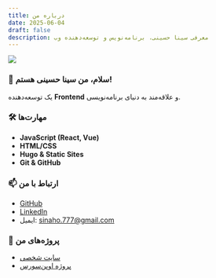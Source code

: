 ```yaml
---
title: درباره من
date: 2025-06-04
draft: false
description: معرفی سینا حسینی، برنامه‌نویس و توسعه‌دهنده وب
---
```


![](sina.png)


### 👋 سلام، من **سینا حسینی** هستم!
یک توسعه‌دهنده **Frontend** و علاقه‌مند به دنیای برنامه‌نویسی.

### 🛠 مهارت‌ها
- **JavaScript (React, Vue)**
- **HTML/CSS**
- **Hugo & Static Sites**
- **Git & GitHub**

### 📫 ارتباط با من
- [GitHub](https://github.com/sina-one)
- [LinkedIn](https://linkedin.com/in/your-profile)
- ایمیل: sinaho.777@gmail.com

### 🚀 پروژه‌های من
- [سایت شخصی](https://zeroone01.pages.dev/)
- [پروژه اوپن‌سورس](#)